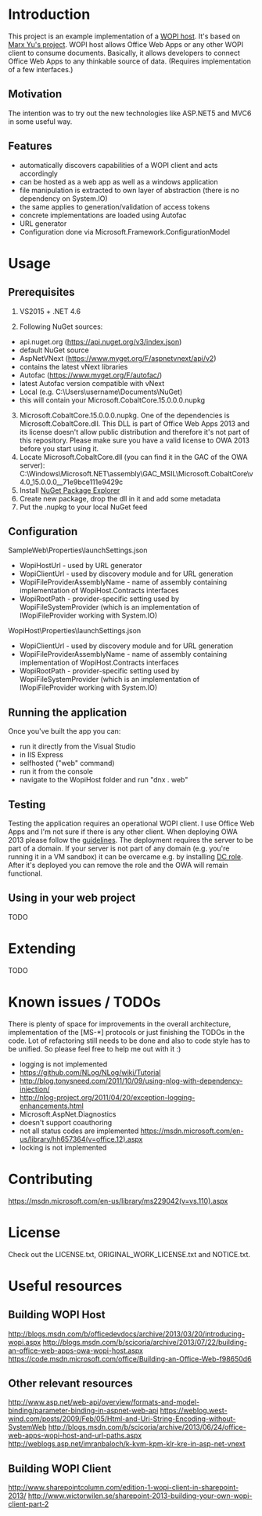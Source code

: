 Introduction
==========
This project is an example implementation of a [WOPI host](http://blogs.msdn.com/b/officedevdocs/archive/2013/03/20/introducing-wopi.aspx). It's based on [Marx Yu's project](https://github.com/marx-yu/WopiHost). WOPI host allows Office Web Apps or any other WOPI client to consume documents.
Basically, it allows developers to connect Office Web Apps to any thinkable source of data. (Requires implementation of a few interfaces.)

Motivation
-------------
The intention was to try out the new technologies like ASP.NET5 and MVC6 in some useful way.

Features
----------
 - automatically discovers capabilities of a WOPI client and acts accordingly
 - can be hosted as a web app as well as a windows application
 - file manipulation is extracted to own layer of abstraction (there is no dependency on System.IO)
 - the same applies to generation/validation of access tokens
 - concrete implementations are loaded using Autofac
 - URL generator
 - Configuration done via Microsoft.Framework.ConfigurationModel 

Usage
=====

Prerequisites
-------------

1. VS2015 + .NET 4.6

2. Following NuGet sources:
* api.nuget.org (https://api.nuget.org/v3/index.json)
 * default NuGet source
* AspNetVNext (https://www.myget.org/F/aspnetvnext/api/v2)
 * contains the latest vNext libraries
* Autofac (https://www.myget.org/F/autofac/)
 * latest Autofac version compatible with vNext
* Local (e.g. C:\Users\username\Documents\NuGet)
 * this will contain your Microsoft.CobaltCore.15.0.0.0.nupkg
3. Microsoft.CobaltCore.15.0.0.0.nupkg. One of the dependencies is Microsoft.CobaltCore.dll. This DLL is part of Office Web Apps 2013 and its license doesn't allow public distribution and therefore it's not part of this repository. Please make sure you have a valid license to OWA 2013 before you start using it.
 1. Locate Microsoft.CobaltCore.dll (you can find it in the GAC of the OWA server): C:\Windows\Microsoft.NET\assembly\GAC_MSIL\Microsoft.CobaltCore\v4.0_15.0.0.0__71e9bce111e9429c
 2. Install [NuGet Package Explorer](https://npe.codeplex.com/)
 3. Create new package, drop the dll in it and add some metadata
 4. Put the .nupkg to your local NuGet feed
 
Configuration
-----------
SampleWeb\Properties\launchSettings.json
- WopiHostUrl - used by URL generator
- WopiClientUrl - used by discovery module and for URL generation
- WopiFileProviderAssemblyName - name of assembly containing implementation of WopiHost.Contracts interfaces
- WopiRootPath - provider-specific setting used by WopiFileSystemProvider (which is an implementation of IWopiFileProvider working with System.IO)


WopiHost\Properties\launchSettings.json
- WopiClientUrl - used by discovery module and for URL generation
- WopiFileProviderAssemblyName - name of assembly containing implementation of WopiHost.Contracts interfaces
- WopiRootPath - provider-specific setting used by WopiFileSystemProvider (which is an implementation of IWopiFileProvider working with System.IO)

Running the application
-----------------------
Once you've built the app you can:

- run it directly from the Visual Studio
 - in IIS Express
 - selfhosted ("web" command)  
- run it from the console
 - navigate to the WopiHost folder and run "dnx . web"

Testing
-------
Testing the application requires an operational WOPI client. I use Office Web Apps and I'm not sure if there is any other client.
When deploying OWA 2013 please follow the [guidelines](https://technet.microsoft.com/en-us/library/jj219455.aspx). The deployment requires the server to be part of a domain. If your server is not part of any domain (e.g. you're running it in a VM sandbox) it can be overcame e.g. by installing [DC role](http://social.technet.microsoft.com/wiki/contents/articles/12370.windows-server-2012-set-up-your-first-domain-controller-step-by-step.aspx). After it's deployed you can remove the role and the OWA will remain functional.

Using in your web project
-------------------------
TODO

Extending
=========
TODO

Known issues / TODOs
==================
There is plenty of space for improvements in the overall architecture, implementation of the [MS-*] protocols or just finishing the TODOs in the code. Lot of refactoring still needs to be done and also to code style has to be unified. So please feel free to help me out with it :)

- logging is not implemented
 - https://github.com/NLog/NLog/wiki/Tutorial
 - http://blog.tonysneed.com/2011/10/09/using-nlog-with-dependency-injection/
 - http://nlog-project.org/2011/04/20/exception-logging-enhancements.html
 - Microsoft.AspNet.Diagnostics
- doesn't support coauthoring
- not all status codes are implemented https://msdn.microsoft.com/en-us/library/hh657364(v=office.12).aspx 
- locking is not implemented

Contributing
==========
https://msdn.microsoft.com/en-us/library/ms229042(v=vs.110).aspx

License
======
Check out the LICENSE.txt, ORIGINAL_WORK_LICENSE.txt and NOTICE.txt.

Useful resources
=============

Building WOPI Host
-----------------------
http://blogs.msdn.com/b/officedevdocs/archive/2013/03/20/introducing-wopi.aspx
http://blogs.msdn.com/b/scicoria/archive/2013/07/22/building-an-office-web-apps-owa-wopi-host.aspx
https://code.msdn.microsoft.com/office/Building-an-Office-Web-f98650d6


Other relevant resources
-----------------------------
http://www.asp.net/web-api/overview/formats-and-model-binding/parameter-binding-in-aspnet-web-api
https://weblog.west-wind.com/posts/2009/Feb/05/Html-and-Uri-String-Encoding-without-SystemWeb
http://blogs.msdn.com/b/scicoria/archive/2013/06/24/office-web-apps-wopi-host-and-url-paths.aspx
http://weblogs.asp.net/imranbaloch/k-kvm-kpm-klr-kre-in-asp-net-vnext


Building WOPI Client
-------------------------
http://www.sharepointcolumn.com/edition-1-wopi-client-in-sharepoint-2013/
http://www.wictorwilen.se/sharepoint-2013-building-your-own-wopi-client-part-2